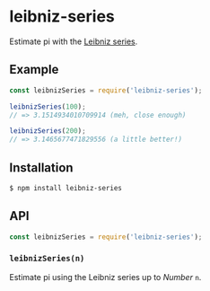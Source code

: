 # leibniz-series

Estimate pi with the
[Leibniz series](https://en.wikipedia.org/wiki/Leibniz_formula_for_%CF%80).

## Example

``` javascript
const leibnizSeries = require('leibniz-series');

leibnizSeries(100);
// => 3.1514934010709914 (meh, close enough)

leibnizSeries(200);
// => 3.1465677471829556 (a little better!)
```

## Installation

``` bash
$ npm install leibniz-series
```

## API

``` javascript
const leibnizSeries = require('leibniz-series');
```

### `leibnizSeries(n)`

Estimate pi using the Leibniz series up to _Number_ `n`.
